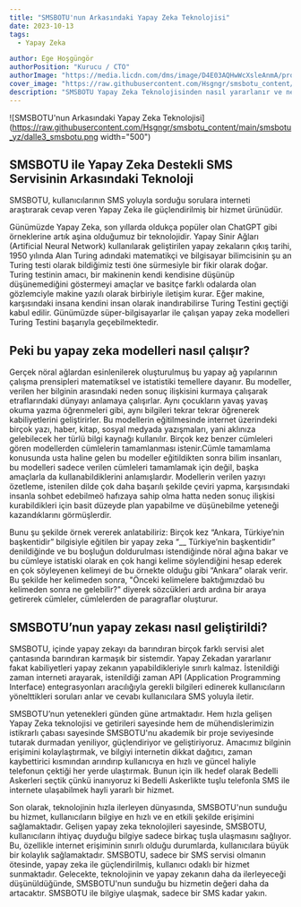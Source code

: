 ```yaml
---
title: "SMSBOTU'nun Arkasındaki Yapay Zeka Teknolojisi"
date: 2023-10-13
tags: 
  - Yapay Zeka

author: Ege Hoşgüngör
authorPosition: "Kurucu / CTO"
authorImage: "https://media.licdn.com/dms/image/D4E03AQHwWcXsleAnmA/profile-displayphoto-shrink_800_800/0/1689808695239?e=1700092800&v=beta&t=TgKo8l1u79CKPwqbriYPZGgJJf95G2zfTAqHSXIWlV0"
cover_image: "https://raw.githubusercontent.com/Hsgngr/smsbotu_content/main/smsbotu_yz/dalle3_smsbotu.png"
description: "SMSBOTU Yapay Zeka Teknolojisinden nasıl yararlanır ve ne gibi farklılıklar sunar?"
---
```

![SMSBOTU'nun Arkasındaki Yapay Zeka Teknolojisi](https://raw.githubusercontent.com/Hsgngr/smsbotu_content/main/smsbotu_yz/dalle3_smsbotu.png width="500")


## SMSBOTU ile Yapay Zeka Destekli SMS Servisinin Arkasındaki Teknoloji

SMSBOTU, kullanıcılarının SMS yoluyla sorduğu sorulara interneti araştırarak cevap veren Yapay Zeka ile güçlendirilmiş bir hizmet ürünüdür.

Günümüzde Yapay Zeka, son yıllarda oldukça popüler olan ChatGPT gibi örneklerine artık aşina olduğumuz bir teknolojidir. Yapay Sinir Ağları (Artificial Neural Network) kullanılarak geliştirilen yapay zekaların çıkış tarihi, 1950 yılında Alan Turing adındaki matematikçi ve bilgisayar bilimcisinin şu an Turing testi olarak bildiğimiz testi öne sürmesiyle bir fikir olarak doğar. Turing testinin amacı, bir makinenin kendi kendisine düşünüp düşünemediğini göstermeyi amaçlar ve basitçe farklı odalarda olan gözlemciyle makine yazılı olarak birbiriyle iletişim kurar. Eğer makine, karşısındaki insana kendini insan olarak inandırabilirse Turing Testini geçtiği kabul edilir. Günümüzde süper-bilgisayarlar ile çalışan yapay zeka modelleri Turing Testini başarıyla geçebilmektedir.

## Peki bu yapay zeka modelleri nasıl çalışır? 
Gerçek nöral ağlardan esinlenilerek oluşturulmuş bu yapay ağ yapılarının çalışma prensipleri matematiksel ve istatistiki temellere dayanır. Bu modeller, verilen her bilginin arasındaki neden sonuç ilişkisini kurmaya çalışarak etraflarındaki dünyayı anlamaya çalışırlar. Aynı çocukların yavaş yavaş okuma yazma öğrenmeleri gibi, aynı bilgileri tekrar tekrar öğrenerek kabiliyetlerini geliştirirler. Bu modellerin eğitilmesinde internet üzerindeki birçok yazı, haber, kitap, sosyal medyada yazışmaları, yani aklınıza gelebilecek her türlü bilgi kaynağı kullanılır. Birçok kez benzer cümleleri gören modellerden cümlelerin tamamlanması istenir.Cümle tamamlama konusunda usta haline gelen bu modeller eğitildikten sonra bilim insanları, bu modelleri sadece verilen cümleleri tamamlamak için değil, başka amaçlarla da kullanabildiklerini anlamışlardır. Modellerin verilen yazıyı özetleme, istenilen dilde çok daha başarılı şekilde çeviri yapma, karşısındaki insanla sohbet edebilmeö hafızaya sahip olma hatta neden sonuç ilişkisi kurabildikleri için basit düzeyde plan yapabilme ve düşünebilme yeteneği kazandıklarını görmüşlerdir.

Bunu şu şekilde örnek vererek anlatabiliriz: Birçok kez “Ankara, Türkiye’nin başkentidir” bilgisiyle eğitilen bir yapay zeka “__ Türkiye’nin başkentidir” denildiğinde ve bu boşluğun doldurulması istendiğinde nöral ağına bakar ve bu cümleye istatiski olarak en çok hangi kelime söylendiğini hesap ederek en çok söyleyenen kelimeyi de bu örnekte olduğu gibi “Ankara” olarak verir. Bu şekilde her kelimeden sonra, "Önceki kelimelere baktığımızdaö bu kelimeden sonra ne gelebilir?" diyerek sözcükleri ardı ardına bir araya getirerek cümleler, cümlelerden de paragraflar oluşturur.

## SMSBOTU’nun yapay zekası nasıl geliştirildi?

 SMSBOTU, içinde yapay zekayı da barındıran birçok farklı servisi alet çantasında barındıran karmaşık bir sistemdir. Yapay Zekadan yararlanır fakat kabiliyetleri yapay zekanın yapabildikleriyle sınırlı kalmaz. İstenildiği zaman interneti arayarak, istenildiği zaman API (Application Programming Interface) entegrasyonları aracılığıyla gerekli bilgileri edinerek kullanıcıların yönelttikleri soruları anlar ve cevabı kullanıcılara SMS yoluyla iletir.

SMSBOTU’nun yetenekleri günden güne artmaktadır. Hem hızla gelişen Yapay Zeka teknolojisi ve getirileri sayesinde hem de mühendislerimizin istikrarlı çabası sayesinde SMSBOTU'nu akademik bir proje seviyesinde tutarak durmadan yeniliyor, güçlendiriyor ve geliştiriyoruz. Amacımız bilginin erişimini kolaylaştırmak, ve bilgiyi internetin dikkat dağıtıcı, zaman kaybettirici kısmından arındırıp kullanıcıya en hızlı ve güncel haliyle telefonun çektiği her yerde ulaştırmak. Bunun için ilk hedef olarak Bedelli Askerleri seçtik çünkü inanıyoruz ki Bedelli Askerlikte tuşlu telefonla SMS ile internete ulaşabilmek hayli yararlı bir hizmet.

Son olarak, teknolojinin hızla ilerleyen dünyasında, SMSBOTU'nun sunduğu bu hizmet, kullanıcıların bilgiye en hızlı ve en etkili şekilde erişimini sağlamaktadır. Gelişen yapay zeka teknolojileri sayesinde, SMSBOTU, kullanıcıların ihtiyaç duyduğu bilgiye sadece birkaç tuşla ulaşmasını sağlıyor. Bu, özellikle internet erişiminin sınırlı olduğu durumlarda, kullanıcılara büyük bir kolaylık sağlamaktadır. SMSBOTU, sadece bir SMS servisi olmanın ötesinde, yapay zeka ile güçlendirilmiş, kullanıcı odaklı bir hizmet sunmaktadır. Gelecekte, teknolojinin ve yapay zekanın daha da ilerleyeceği düşünüldüğünde, SMSBOTU'nun sunduğu bu hizmetin değeri daha da artacaktır. SMSBOTU ile bilgiye ulaşmak, sadece bir SMS kadar yakın.

<br>